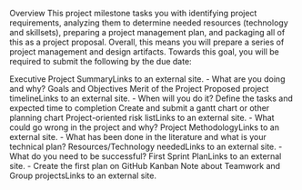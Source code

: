 Overview
This project milestone tasks you with identifying project requirements, analyzing them to determine needed resources (technology and skillsets), preparing a project management plan, and packaging all of this as a project proposal. Overall, this means you will prepare a series of project management and design artifacts. Towards this goal, you will be required to submit the following by the due date:

Executive Project SummaryLinks to an external site. - What are you doing and why?
Goals and Objectives
Merit of the Project
Proposed project timelineLinks to an external site. - When will you do it?
Define the tasks and expected time to completion
Create and submit a gantt chart or other planning chart
Project-oriented risk listLinks to an external site. - What could go wrong in the project and why?
Project MethodologyLinks to an external site. - What has been done in the literature and what is your technical plan?
Resources/Technology neededLinks to an external site. - What do you need to be successful?
First Sprint PlanLinks to an external site. - Create the first plan on GitHub Kanban
Note about Teamwork and Group projectsLinks to an external site.
